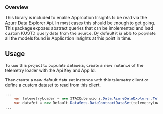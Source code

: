 
### Overview
This library is included to enable Application Insights to be read via the Azure Data Explorer Api.
In most cases this should be enough to get going. This package exposes abstract queries
that can be implemented and load custom KUSTO query data from the source. By default
it is able to populate all the models found in Application Insights at this point in time.

## Usage

To use this project to populate datasets, create a new instance of the telemetry loader
with the Api Key and App Id.

Then create a new default data set instance with this telemetry client or define a custom dataset
to read from this client.

```c#
...
    var telemetryLoader = new STAIExtensions.Data.AzureDataExplorer.TelemetryLoader(new TelemetryLoaderOptions("apiKey", "appId"));
    var dataSet = new Default.DataSets.DataContractDataSet(telemetryLoader, new DataContractDataSetOptions(), "MyDataSet");
...

```